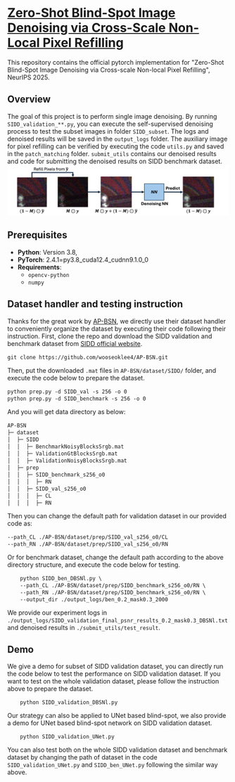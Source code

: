 # [Zero-Shot Blind-Spot Image Denoising via Cross-Scale Non-Local Pixel Refilling](https://neurips.cc/virtual/2025/poster/118602)

This repository contains the official pytorch implementation for "Zero-Shot Blind-Spot Image Denoising via Cross-scale Non-local Pixel Refilling", NeurIPS 2025.


## Overview

The goal of this project is to perform single image denoising. By running `SIDD_validation_**.py`, you can execute the self-supervised denoising process to test the subset images in folder `SIDD_subset`. The logs and denoised results will be saved in the `output_logs` folder. The auxiliary image for pixel refilling can be verified by executing the code `utils.py` and saved in the `patch_matching` folder. `submit_utils` contains our denoised results and code for submitting the denoised results on SIDD benchmark dataset.
 ![](./figure/Pixel_Refilling_BSN.png)
## Prerequisites

- **Python**: Version 3.8,
- **PyTorch**: 2.4.1=py3.8_cuda12.4_cudnn9.1.0_0
- **Requirements**: 
  - `opencv-python`
  - `numpy`

## Dataset handler and testing instruction

Thanks for the great work by [AP-BSN](https://github.com/wooseoklee4/AP-BSN), we directly use their dataset handler to conveniently organize the dataset by executing their code following their instruction.
First, clone the repo and download the SIDD validation and benchmark dataset from [SIDD official website](https://www.eecs.yorku.ca/~kamel/sidd/).

```
git clone https://github.com/wooseoklee4/AP-BSN.git
```

Then, put the downloaded `.mat` files in `AP-BSN/dataset/SIDD/` folder, and execute the code below to prepare the dataset.

```
python prep.py -d SIDD_val -s 256 -o 0
python prep.py -d SIDD_benchmark -s 256 -o 0
```

And you will get data directory as below:
```
AP-BSN
├─ dataset
│  ├─ SIDD
│  │  ├─ BenchmarkNoisyBlocksSrgb.mat
│  │  ├─ ValidationGtBlocksSrgb.mat
│  │  ├─ ValidationNoisyBlocksSrgb.mat
│  ├─ prep
│  │  ├─ SIDD_benchmark_s256_o0
│  │  │  ├─ RN
│  │  ├─ SIDD_val_s256_o0
│  │  │  ├─ CL
│  │  │  ├─ RN
```

Then you can change the default path for validation dataset in our provided code as:

```
--path_CL ./AP-BSN/dataset/prep/SIDD_val_s256_o0/CL 
--path_RN ./AP-BSN/dataset/prep/SIDD_val_s256_o0/RN 
```

Or for benchmark dataset, change the default path according to the above directory structure, and execute the code below for testing.

```
    python SIDD_ben_DBSNl.py \
    --path_CL ./AP-BSN/dataset/prep/SIDD_benchmark_s256_o0/RN \
    --path_RN ./AP-BSN/dataset/prep/SIDD_benchmark_s256_o0/RN \
    --output_dir ./output_logs/ben_0.2_mask0.3_2000
```

We provide our experiment logs in `./output_logs/SIDD_validation_final_psnr_results_0.2_mask0.3_DBSNl.txt` and denoised results in `./submit_utils/test_result`.

## Demo

We give a demo for subset of SIDD validation dataset, you can directly run the code below to test the performance on SIDD validation dataset. If you want to test on the whole validation dataset, please follow the instruction above to prepare the dataset.

```
    python SIDD_validation_DBSNl.py
```

Our strategy can also be applied to UNet based blind-spot, we also provide a demo for UNet based blind-spot network on SIDD validation dataset.

```
    python SIDD_validation_UNet.py
```

You can also test both on the whole SIDD validation dataset and benchmark dataset by changing the path of dataset in the code `SIDD_validation_UNet.py` and `SIDD_ben_UNet.py` following the similar way above.
